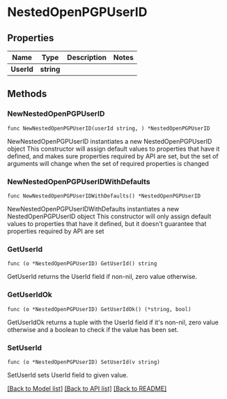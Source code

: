 # NestedOpenPGPUserID

## Properties

Name | Type | Description | Notes
------------ | ------------- | ------------- | -------------
**UserId** | **string** |  | 

## Methods

### NewNestedOpenPGPUserID

`func NewNestedOpenPGPUserID(userId string, ) *NestedOpenPGPUserID`

NewNestedOpenPGPUserID instantiates a new NestedOpenPGPUserID object
This constructor will assign default values to properties that have it defined,
and makes sure properties required by API are set, but the set of arguments
will change when the set of required properties is changed

### NewNestedOpenPGPUserIDWithDefaults

`func NewNestedOpenPGPUserIDWithDefaults() *NestedOpenPGPUserID`

NewNestedOpenPGPUserIDWithDefaults instantiates a new NestedOpenPGPUserID object
This constructor will only assign default values to properties that have it defined,
but it doesn't guarantee that properties required by API are set

### GetUserId

`func (o *NestedOpenPGPUserID) GetUserId() string`

GetUserId returns the UserId field if non-nil, zero value otherwise.

### GetUserIdOk

`func (o *NestedOpenPGPUserID) GetUserIdOk() (*string, bool)`

GetUserIdOk returns a tuple with the UserId field if it's non-nil, zero value otherwise
and a boolean to check if the value has been set.

### SetUserId

`func (o *NestedOpenPGPUserID) SetUserId(v string)`

SetUserId sets UserId field to given value.



[[Back to Model list]](../README.md#documentation-for-models) [[Back to API list]](../README.md#documentation-for-api-endpoints) [[Back to README]](../README.md)


